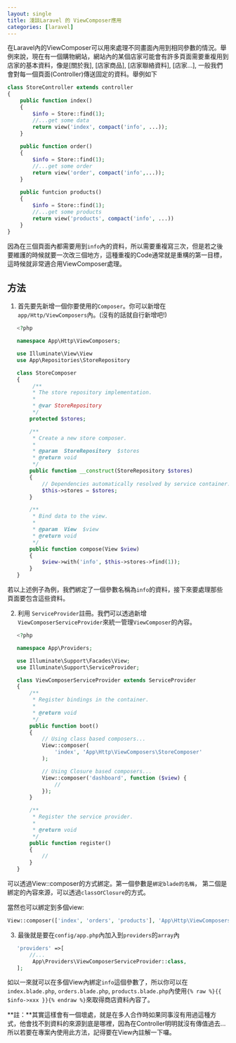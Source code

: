 ```yaml
---
layout: single
title: 淺談Laravel 的 ViewComposer應用
categories: [laravel]
---
```

在Laravel內的ViewComposer可以用來處理不同畫面內用到相同參數的情況。舉例來說，現在有一個購物網站，網站內的某個店家可能會有許多頁面需要重複用到店家的基本資料，像是[關於我], [店家商品], [店家聯絡資料], [店家...], 一般我們會對每一個頁面(Controller)傳送固定的資料。舉例如下

```php
class StoreController extends controller
{
    public function index()
    {
    	$info = Store::find(1);
        //...get some data
        return view('index', compact('info', ...));
    }
    
    public function order()
    {
        $info = Store::find(1);
        //...get some order
        return view('order', compact('info',...));
    }
    
    public funtcion products()
    {
    	$info = Store::find(1);
        //...get some products
        return view('products', compact('info', ...))
    }
}
```

因為在三個頁面內都需要用到`info`內的資料，所以需要重複寫三次，但是若之後要維護的時候就要一次改三個地方，這種重複的Code通常就是重構的第一目標，這時候就非常適合用ViewComposer處理。



## 方法

1. 首先要先新增一個你要使用的`Composer`。你可以新增在`app/Http/ViewComposers`內。(沒有的話就自行新增吧!)

```php
   <?php

   namespace App\Http\ViewComposers;

   use Illuminate\View\View
   use App\Repositories\StoreRepository

   class StoreComposer
   {
        /**
        * The store repository implementation.
        *
        * @var StoreRepository
        */
       protected $stores;

       /**
        * Create a new store composer.
        *
        * @param  StoreRepository  $stores
        * @return void
        */
       public function __construct(StoreRepository $stores)
       {
           // Dependencies automatically resolved by service container...
           $this->stores = $stores;
       }

       /**
        * Bind data to the view.
        *
        * @param  View  $view
        * @return void
        */
       public function compose(View $view)
       {
           $view->with('info', $this->stores->find(1));
       }
   }
```

   若以上述例子為例，我們綁定了一個參數名稱為`info`的資料，接下來要處理那些頁面要包含這些資料。

2. 利用 `ServiceProvider`註冊。我們可以透過新增`ViewComposerServiceProvider`來統一管理`ViewComposer`的內容。

```php
   <?php

   namespace App\Providers;

   use Illuminate\Support\Facades\View;
   use Illuminate\Support\ServiceProvider;

   class ViewComposerServiceProvider extends ServiceProvider
   {
       /**
        * Register bindings in the container.
        *
        * @return void
        */
       public function boot()
       {
           // Using class based composers...
           View::composer(
               'index', 'App\Http\ViewComposers\StoreComposer'
           );

           // Using Closure based composers...
           View::composer('dashboard', function ($view) {
               //
           });
       }

       /**
        * Register the service provider.
        *
        * @return void
        */
       public function register()
       {
           //
       }
   }
```

   可以透過View::composer的方式綁定。第一個參數是`綁定blade的名稱`， 第二個是綁定的內容來源，可以透過`class`or`Closure`的方式。

   當然也可以綁定到多個view:

   ```php
   View::composer(['index', 'orders', 'products'], 'App\Http\ViewComposers\StoreComposer')
   ```

3. 最後就是要在`config/app.php`內加入到`providers`的`array`內

```php
   'providers' =>[
       //...
    	App\Providers\ViewComposerServiceProvider::class,
   ];
```

如以一來就可以在多個View內綁定`info`這個參數了，所以你可以在`index.blade.php`, `orders.blade.php`, `products.blade.php`內使用`{% raw %}{{ $info->xxx }}{% endraw %}`來取得商店資料內容了。

**註：**其實這樣會有一個壞處，就是在多人合作時如果同事沒有用過這種方式，他會找不到資料的來源到底是哪裡，因為在Controller明明就沒有傳值過去...所以若要在專案內使用此方法，記得要在View內註解一下囉。